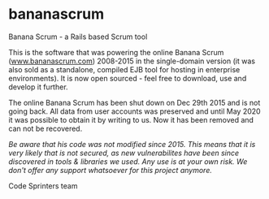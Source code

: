 # bananascrum
Banana Scrum - a Rails based Scrum tool

This is the software that was powering the online Banana Scrum (www.bananascrum.com) 2008-2015 in the single-domain version (it was also sold as a standalone, compiled EJB tool for hosting in enterprise environments). It is now open sourced - feel free to download, use and develop it further. 

The online Banana Scrum has been shut down on Dec 29th 2015 and is not going back. All data from user accounts was preserved and until May 2020 it was possible to obtain it by writing to us. Now it has been removed and can not be recovered. 

*Be aware that his code was not modified since 2015. This means that it is very likely that is not secured, as new vulnerabilites have been since discovered in tools & libraries we used. Any use is at your own risk. We don't offer any support whatsoever for this project anymore.*

Code Sprinters team
